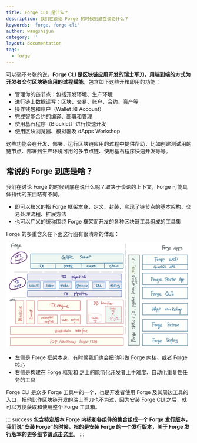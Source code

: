 ```yaml
---
title: Forge CLI 是什么？
description: 我们在谈论 Forge 的时候到底在谈论什么？
keywords: 'forge, forge-cli'
author: wangshijun
category: ''
layout: documentation
tags:
  - forge
---
```


可以毫不夸张的说，**Forge CLI 是区块链应用开发的瑞士军刀，用端到端的方式为开发者交付区块链应用的过程赋能**，包含如下这些开箱即用的功能：

- 管理你的链节点：包括开发环境、生产环境
- 进行链上数据读写：区块、交易、账户、合约、资产等
- 操作钱包和账户（Wallet 和 Account）
- 完成智能合约的编译、部署和管理
- 使用基石程序（Blocklet）进行快速开发
- 使用区块浏览器、模拟器及 dApps Workshop

这些功能会在开发、部署、运行区块链应用的过程中提供帮助，比如创建测试用的链节点、部署到生产环境可用的多节点链、使用基石程序快速开发等等。

## 常说的 Forge 到底是啥？

我们在讨论 Forge 的时候到底在说什么呢？取决于谈论的上下文，Forge 可能具体指代的东西略有不同。

- 即可以狭义的指 Forge 框架本身，定义、封装、实现了链节点的基本架构、交易处理流程、扩展方法
- 也可以广义的统称围绕 Forge 框架而开发的各种区块链工具组成的工具集

Forge 的多重含义在下面这行图有很清晰的体现：

![Forge 架构图](./images/forge_arch.jpg)

- 左侧是 Forge 框架本身，有时候我们也会把他叫做 Forge 内核、或者 Forge 核心
- 右侧是构建在 Forge 框架和 之上的能简化开发者上手难度、自动化重复性任务的工具

Forge CLI 是众多 Forge 工具中的一个，也是开发者使用 Forge 及其周边工具的入口，把他比作区块链开发的瑞士军刀也不为过，因为安装 Forge CLI 之后，就可以方便获取和使用整个 Forge 工具箱。

::: success
**包含特定版本 Forge 内核和各组件的集合组成一个 Forge 发行版本，我们说"安装 Forge"的时候，指的是安装 Forge 的一个发行版本，关于 Forge 发行版本的更多细节请[点击这里](../../4-manage-forge-release)。**
:::
